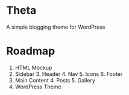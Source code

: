 Theta
=====

A simple blogging theme for WordPress

Roadmap
=======

1. HTML Mockup
  2. Sidebar
    3. Header
    4. Nav
    5. Icons
    6. Footer
  3. Main Content
    4. Posts
    5. Gallery
2. WordPress Theme
